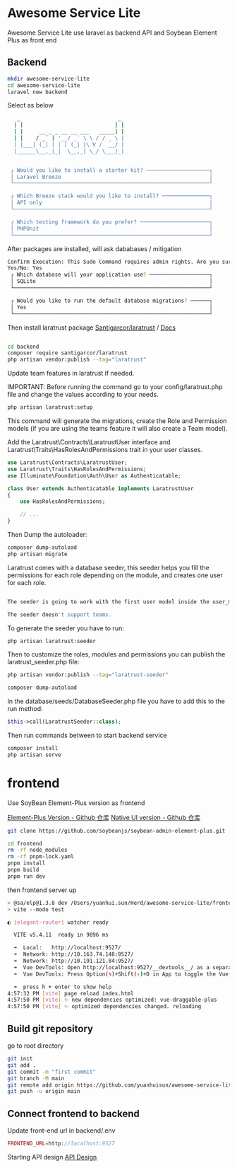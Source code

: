 # Awesome Service Lite

Awesome Service Lite use laravel as backend API and Soybean Element Plus as front end

## Backend

``` bash
mkdir awesome-service-lite
cd awesome-service-lite
laravel new backend
```

Select as below

``` bash
   _                               _
  | |                             | |
  | |     __ _ _ __ __ ___   _____| |
  | |    / _` | '__/ _` \ \ / / _ \ |
  | |___| (_| | | | (_| |\ V /  __/ |
  |______\__,_|_|  \__,_| \_/ \___|_|


 ┌ Would you like to install a starter kit? ────────────────────┐
 │ Laravel Breeze                                               │
 └──────────────────────────────────────────────────────────────┘

 ┌ Which Breeze stack would you like to install? ───────────────┐
 │ API only                                                     │
 └──────────────────────────────────────────────────────────────┘

 ┌ Which testing framework do you prefer? ──────────────────────┐
 │ PHPUnit                                                      │
 └──────────────────────────────────────────────────────────────┘

```

After packages are installed, will ask dababases / mitigation

```bash
Confirm Execution: This Sudo Command requires admin rights. Are you sure you wish to proceed?
Yes/No: Yes
 ┌ Which database will your application use? ───────────────────┐
 │ SQLite                                                       │
 └──────────────────────────────────────────────────────────────┘

 ┌ Would you like to run the default database migrations? ──────┐
 │ Yes                                                          │
 └──────────────────────────────────────────────────────────────┘

```

Then install laratrust package [Santigarcor/laratrust](https://github.com/santigarcor/laratrust) / [Docs](https://laratrust.santigarcor.me/)

``` bash

cd backend
composer require santigarcor/laratrust
php artisan vendor:publish --tag="laratrust"

```
Update team features in laratrust if needed.

IMPORTANT: Before running the command go to your config/laratrust.php file and change the values according to your needs.

```bash
php artisan laratrust:setup


```

This command will generate the migrations, create the Role and Permission models (if you are using the teams feature it will also create a Team model).

Add the Laratrust\Contracts\LaratrustUser interface and Laratrust\Traits\HasRolesAndPermissions trait in your user classes.

```php
use Laratrust\Contracts\LaratrustUser;
use Laratrust\Traits\HasRolesAndPermissions;
use Illuminate\Foundation\Auth\User as Authenticatable;

class User extends Authenticatable implements LaratrustUser
{
    use HasRolesAndPermissions;

    // ...
}

```

Then Dump the autoloader:
``` bash
composer dump-autoload
php artisan migrate
```

Laratrust comes with a database seeder, this seeder helps you fill the permissions for each role depending on the module, and creates one user for each role.

``` php

The seeder is going to work with the first user model inside the user_models array.

The seeder doesn't support teams.
```

To generate the seeder you have to run:

``` bash
php artisan laratrust:seeder
```

Then to customize the roles, modules and permissions you can publish the laratrust_seeder.php file:

``` bash
php artisan vendor:publish --tag="laratrust-seeder"

composer dump-autoload

```

In the database/seeds/DatabaseSeeder.php file you have to add this to the run method:

```php
$this->call(LaratrustSeeder::class);
```


Then run commands between to start backend service

``` bash
composer install
php artisan serve
```

# frontend

Use SoyBean Element-Plus version as frontend

[Element-Plus Version - Github 仓库](https://github.com/soybeanjs/soybean-admin-element-plus)
[Native UI version - Github 仓库](https://github.com/soybeanjs/soybean-admin)

``` bash
git clone https://github.com/soybeanjs/soybean-admin-element-plus.git

cd frontend
rm -rf node_modules
rm -rf pnpm-lock.yaml
pnpm install
pnpm build
pnpm run dev
```

then frontend server up

``` bash
> @sa/elp@1.3.8 dev /Users/yuanhui.sun/Herd/awesome-service-lite/frontend
> vite --mode test

◐ [elegant-router] watcher ready                                                               4:57:31 PM

  VITE v5.4.11  ready in 9896 ms

  ➜  Local:   http://localhost:9527/
  ➜  Network: http://10.163.74.148:9527/
  ➜  Network: http://10.191.121.84:9527/
  ➜  Vue DevTools: Open http://localhost:9527/__devtools__/ as a separate window
  ➜  Vue DevTools: Press Option(⌥)+Shift(⇧)+D in App to toggle the Vue DevTools

  ➜  press h + enter to show help
4:57:32 PM [vite] page reload index.html
4:57:50 PM [vite] ✨ new dependencies optimized: vue-draggable-plus
4:57:50 PM [vite] ✨ optimized dependencies changed. reloading

```

## Build git repository 

go to root directory

```bash
git init
git add .
git commit -m "first commit"
git branch -M main
git remote add origin https://github.com/yuanhuisun/awesome-service-lite.git
git push -u origin main

```

## Connect frontend to backend
Update front-end url in backend/.env
```php
FRONTEND_URL=http://localhost:9527
```

Starting API design [API Design](API.md)
